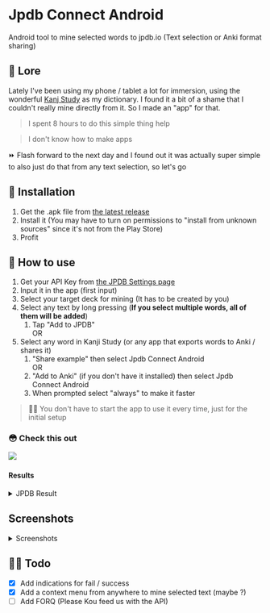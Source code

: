 # Jpdb Connect Android
Android tool to mine selected words to jpdb.io (Text selection or Anki format sharing)

## 🤨 Lore
Lately I've been using my phone / tablet a lot for immersion, using the wonderful [Kanj Study](https://mindtwisted.com/) as my dictionary. I found it a bit of a shame that I couldn't really mine directly from it. So I made an "app" for that.

> I spent 8 hours to do this simple thing help

> I don't know how to make apps

⏩ Flash forward to the next day and I found out it was actually super simple to also just do that from any text selection, so let's go

## 🐉 Installation

1. Get the .apk file from [the latest release](https://github.com/Dorifor/jpdb-connect-android/releases/latest)
2. Install it (You may have to turn on permissions to "install from unknown sources" since it's not from the Play Store)
3. Profit

## 🐤 How to use


1. Get your API Key from [the JPDB Settings page](https://jpdb.io/settings)
2. Input it in the app (first input)
3. Select your target deck for mining (It has to be created by you)
4. Select any text by long pressing (**If you select multiple words, all of them will be added**)
   1. Tap "Add to JPDB"  
OR  
5. Select any word in Kanji Study (or any app that exports words to Anki / shares it) 
   1. "Share example" then select Jpdb Connect Android  
      OR
   2. "Add to Anki" (if you don't have it installed) then select Jpdb Connect Android
   3. When prompted select "always" to make it faster
  
> 👨‍💻 You don't have to start the app to use it every time, just for the initial setup

### 😳 Check this out 

<img src="https://github.com/Dorifor/jpdb-connect-android/assets/28139590/cbdaa237-f32b-4918-80de-5e7cedaec6e2" width=400>

#### Results 
<details>
<summary>JPDB Result</summary>

<img src="https://github.com/Dorifor/jpdb-connect-android/assets/28139590/e5ed4a5f-0c1b-4a06-8e12-d780bc28aa83" width=400>
</details>

## Screenshots
<details>
<summary>Screenshots</summary>
   
<img src="https://github.com/Dorifor/jpdb-connect-android/assets/28139590/225518ac-0942-401a-b6bf-ca7711fcc8d8" width=600>
   
<img src="https://github.com/Dorifor/jpdb-connect-android/blob/master/Screenshot_20230917_115926.jpg" width=400>
</details>  

## 🧙‍♂️ Todo  
* [x] Add indications for fail / success
* [x] Add a context menu from anywhere to mine selected text (maybe ?)
* [ ] Add FORQ (Please Kou feed us with the API)
